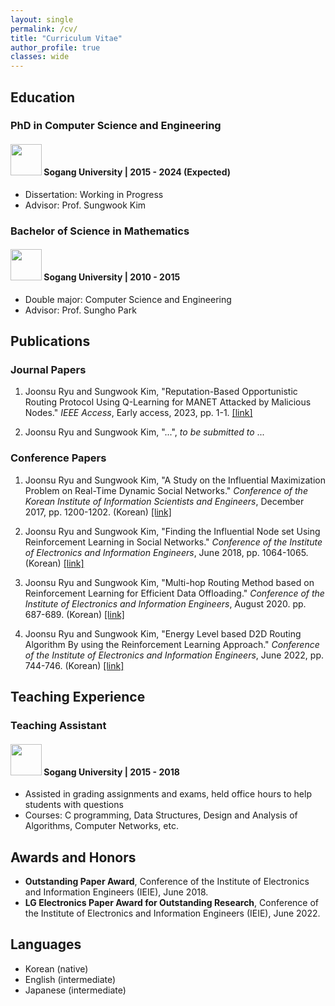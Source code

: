 ```yaml
---
layout: single
permalink: /cv/
title: "Curriculum Vitae"
author_profile: true
classes: wide
---
```


## Education
### PhD in Computer Science and Engineering
#### <img src="\images\sogang.png" width = 50 height=50> **Sogang University** | 2015 - 2024 (Expected)
- Dissertation: Working in Progress
- Advisor: Prof. Sungwook Kim

### Bachelor of Science in Mathematics
#### <img src="\images\sogang.png" width = 50 height=50> **Sogang University** | 2010 - 2015
- Double major: Computer Science and Engineering
- Advisor: Prof. Sungho Park

## Publications
### Journal Papers
1. Joonsu Ryu and Sungwook Kim, "Reputation-Based Opportunistic Routing Protocol Using Q-Learning for MANET Attacked by Malicious Nodes." *IEEE Access*, Early access, 2023, pp. 1-1. [[link]](https://ieeexplore.ieee.org/document/10038554)

2. Joonsu Ryu and Sungwook Kim, "...", *to be submitted to* ...

### Conference Papers
1. Joonsu Ryu and Sungwook Kim, "A Study on the Influential Maximization Problem on Real-Time Dynamic Social Networks." *Conference of the Korean Institute of Information Scientists and Engineers*, December 2017, pp. 1200-1202. (Korean) [[link]](https://www.dbpia.co.kr/journal/articleDetail?nodeId=NODE07322440)

2. Joonsu Ryu and Sungwook Kim, "Finding the Influential Node set Using Reinforcement Learning in Social Networks." *Conference of the Institute of Electronics and Information Engineers*, June 2018, pp. 1064-1065. (Korean) [[link]](https://www.dbpia.co.kr/journal/articleDetail?nodeId=NODE07515957)

3. Joonsu Ryu and Sungwook Kim, "Multi-hop Routing Method based on Reinforcement Learning for Efficient Data Offloading." *Conference of the Institute of Electronics and Information Engineers*, August 2020. pp. 687-689. (Korean) [[link]](https://www.dbpia.co.kr/journal/articleDetail?nodeId=NODE10447955)

4. Joonsu Ryu and Sungwook Kim, "Energy Level based D2D Routing Algorithm By using the Reinforcement Learning Approach." *Conference of the Institute of Electronics and Information Engineers*, June 2022, pp. 744-746. (Korean) [[link]](https://www.dbpia.co.kr/journal/articleDetail?nodeId=NODE11132455)

## Teaching Experience
### Teaching Assistant
#### <img src="\images\sogang.png" width = 50 height=50> **Sogang University** | 2015 - 2018
- Assisted in grading assignments and exams, held office hours to help students with questions
- Courses: C programming, Data Structures, Design and Analysis of Algorithms, Computer Networks, etc.

## Awards and Honors
- **Outstanding Paper Award**, Conference of the Institute of Electronics and Information Engineers (IEIE), June 2018.
- **LG Electronics Paper Award for Outstanding Research**, Conference of the Institute of Electronics and Information Engineers (IEIE), June 2022.

## Languages
- Korean (native)
- English (intermediate)
- Japanese (intermediate)

